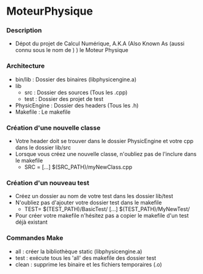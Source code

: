 # MoteurPhysique

### Description ###

* Dépot du projet de Calcul Numérique, A.K.A (Also Known As (aussi connu sous le nom de ) ) le Moteur Physique

### Architecture ###

* bin/lib : Dossier des binaires (libphysicengine.a)
* lib
  * src : Dossier des sources (Tous les .cpp)
  * test : Dossier des projet de test
* PhysicEngine : Dossier des headers (Tous les .h)
* Makefile : Le makefile

### Création d'une nouvelle classe ###

* Votre header doit se trouver dans le dossier PhysicEngine et votre cpp dans le dossier lib/src
* Lorsque vous créez une nouvelle classe, n'oubliez pas de l'inclure dans le makefile
  * SRC = [...] $(SRC_PATH)/myNewClass.cpp

### Création d'un nouveau test ###

* Créez un dossier au nom de votre test dans les dossier lib/test
* N'oubliez pas d'ajouter votre dossier test dans le makefile
  * TEST= $(TEST_PATH)/BasicTest/ [...] $(TEST_PATH)/MyNewTest/
* Pour créer votre makefile n'hésitez pas a copier le makefile d'un test déjà existant


### Commandes Make ###

* all : créer la bibliothèque static (libphysicengine.a)
* test : exécute tous les 'all' des makefile des dossier test
* clean : supprime les binaire et les fichiers temporaires (.o)
